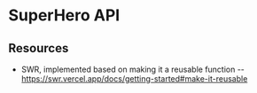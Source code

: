 # SuperHero API

## Resources

-   SWR, implemented based on making it a reusable function -- https://swr.vercel.app/docs/getting-started#make-it-reusable
